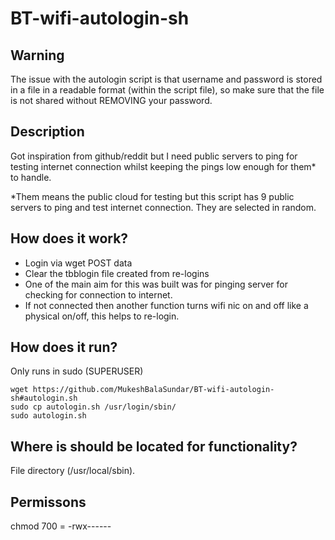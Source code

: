 # BT-wifi-autologin-sh
## Warning  
The issue with the autologin script is that username and password is stored in a file in a readable format (within the script file), so make sure that the file is not shared without REMOVING your password.  

## Description  
Got inspiration from github/reddit but I need public servers to ping for testing internet connection whilst keeping the pings low enough for them* to handle. 

*Them means the public cloud for testing but this script has 9 public servers to ping and test internet connection. They are selected in random.

## How does it work?
- Login via wget POST data
- Clear the tbblogin file created from re-logins
- One of the main aim for this was built was for pinging server for checking for connection to internet. 
- If not connected then another function turns wifi nic on and off like a physical on/off, this helps to re-login.  

## How does it run?  
Only runs in sudo (SUPERUSER)

	wget https://github.com/MukeshBalaSundar/BT-wifi-autologin-sh#autologin.sh
	sudo cp autologin.sh /usr/login/sbin/
	sudo autologin.sh

## Where is should be located for functionality?  
   File directory (/usr/local/sbin). 

## Permissons  
   chmod 700 = -rwx------
